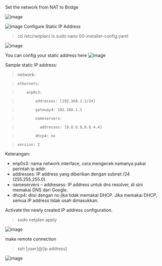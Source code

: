 Set the network from NAT to Bridge

![image](https://user-images.githubusercontent.com/88620315/138304900-33007231-a991-4aec-96e9-d7e78c4b059b.png)

![image](https://user-images.githubusercontent.com/88620315/138304965-b9647230-43f4-467c-b5f3-8af5132623cc.png)
Configure Static IP Address

>cd /etc/netplan/
>ls
>sudo nano 00-installer-config.yaml

![image](https://user-images.githubusercontent.com/88620315/138377048-b357a197-6ab7-40a8-a77e-24111d5765f7.png)

You can config your static address here
![image](https://user-images.githubusercontent.com/88620315/138378741-651c811c-4e8c-4d2b-9bf8-ce03209bbf53.png)

Sample static IP address:
> network:

>     ethernets:

>         enp0s3:

>             addresses: [192.168.1.2/24]

>             gateway4: 192.168.1.1

>             nameservers:

>               addresses: [8.8.8.8,8.8.4.4]

>             dhcp4: no

>     version: 2	


Keterangan:
* enp0s3: nama network interface, cara mengecek namanya pakai perintah ip addr.
* addresses: IP address yang diberikan dengan subnet /24 (255.255.255.0).
* nameservers – addresess: IP address untuk dns resolver, di sini memakai DNS dari Google.
* dhcp4: diisi dengan no jika tidak memakai DHCP. Jika memakai DHCP, semua IP address tidak usah dimasukkan.


Activate the newly created IP address configuration.
>sudo netplan apply

![image](https://user-images.githubusercontent.com/88620315/138380531-a82f6722-778c-4382-953a-9869b587d6be.png)

make remote connection
>ssh [user]@[ip address]

![image](https://user-images.githubusercontent.com/88620315/138392320-ce5dc7fd-52ff-431b-8900-843f0c310be0.png)

